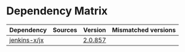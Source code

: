 # Dependency Matrix

Dependency | Sources | Version | Mismatched versions
---------- | ------- | ------- | -------------------
[jenkins-x/jx](https://github.com/jenkins-x/jx) |  | [2.0.857](https://github.com/jenkins-x/jx/releases/tag/v2.0.857) | 
